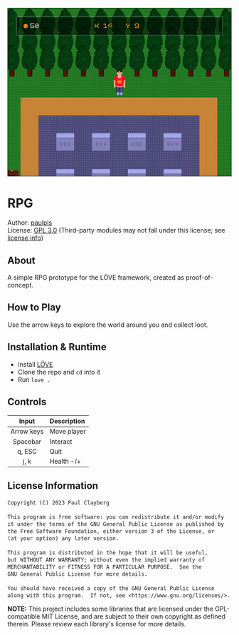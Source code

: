 ![screenshot](assets/img/screenshot.png)



# RPG
Author: [paulpls](https://github.com/paulpls)  
License: [GPL 3.0](LICENSE.md) (Third-party modules may not fall under this license; see [license info](#license-information))



## About
A simple RPG prototype for the LÖVE framework, created as proof-of-concept.



## How to Play
Use the arrow keys to explore the world around you and collect loot.



## Installation & Runtime
- Install [LÖVE](https://www.love2d.org)
- Clone the repo and `cd` into it
- Run `love .`



## Controls
| Input      | Description  |
|:----------:|:-------------|
| Arrow keys | Move player  |
| Spacebar   | Interact     |
| q, ESC     | Quit         |
| j, k       | Health -/+   |



## License Information
  
    Copyright (C) 2023 Paul Clayberg
    
    This program is free software: you can redistribute it and/or modify
    it under the terms of the GNU General Public License as published by
    the Free Software Foundation, either version 3 of the License, or
    (at your option) any later version.
    
    This program is distributed in the hope that it will be useful,
    but WITHOUT ANY WARRANTY; without even the implied warranty of
    MERCHANTABILITY or FITNESS FOR A PARTICULAR PURPOSE.  See the
    GNU General Public License for more details.
    
    You should have received a copy of the GNU General Public License
    along with this program.  If not, see <https://www.gnu.org/licenses/>.

**NOTE:** This project includes some libraries that are licensed under the GPL-compatible MIT License, and are subject to their own copyright as defined therein. Please review each library's license for more details.



